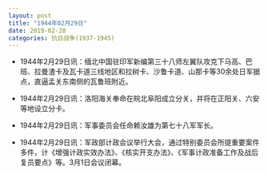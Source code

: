 ```yaml
---
layout: post
title: "1944年02月29日"
date: 2019-02-28
categories: 抗日战争(1937-1945)
---
```


<meta name="referrer" content="no-referrer" />

- 1944年2月29日讯：缅北中国驻印军新编第三十八师左翼队攻克下马高、巴班、拉曼渣卡及瓦卡道三线地区和拉树卡、沙鲁卡道、山那卡等30余处日军据点，直逼孟关东南侧的瓦鲁班附近。 

- 1944年2月29日讯：洛阳海关奉命在皖北阜阳成立分关，并将在正阳关、六安等地设立分卡。 

- 1944年2月29日讯：军事委员会任命赖汝雄为第七十八军军长。 

- 1944年2月29日讯：军政部计政会议举行大会，通过特别委员会所提重要案件多件，计《增强计政实效办法》、《核实开支办法》、《军事计政准备工作及战后复员要点》等。3月1日会议闭幕。 

